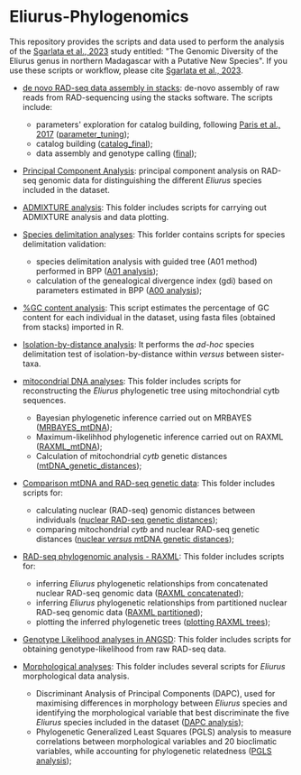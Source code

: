 # Eliurus-Phylogenomics

This repository provides the scripts and data used to perform the analysis of the [Sgarlata et al., 2023](https://www.biorxiv.org/content/10.1101/2022.10.21.513246v1) study entitled: "The Genomic Diversity of the Eliurus genus in northern Madagascar with a Putative New Species".
If you use these scripts or workflow, please cite [Sgarlata et al., 2023](https://www.biorxiv.org/content/10.1101/2022.10.21.513246v1).


* [de novo RAD-seq data assembly in stacks](stacks): de-novo assembly of raw reads from RAD-sequencing using the stacks software. The scripts include:
   * parameters' exploration for catalog building, following [Paris et al., 2017](https://besjournals.onlinelibrary.wiley.com/doi/10.1111/2041-210X.12775) ([parameter_tuning](stacks/parameter_tuning));
   * catalog building ([catalog_final](stacks/catalog_final));
   * data assembly and genotype calling ([final](stacks/final));

* [Principal Component Analysis](pca): principal component analysis on RAD-seq genomic data for distinguishing the different *Eliurus* species included in the dataset.

* [ADMIXTURE analysis](ADMIXTURE): This folder includes scripts for carrying out ADMIXTURE analysis and data plotting.

* [Species delimitation analyses](BPP_and_gdi): This forlder contains scripts for species delimitation validation:
   * species delimitation analysis with guided tree (A01 method) performed in BPP ([A01 analysis](BPP_and_gdi/A01_species_delimitation_analysis.sh));
   * calculation of the genealogical divergence index (gdi) based on parameters estimated in BPP ([A00 analysis](BPP_and_gdi/A00_estimate_analysis.sh));

* [%GC content analysis](GCcontent): This script estimates the percentage of GC content for each individual in the dataset, using fasta files (obtained from stacks) imported in R. 

* [Isolation-by-distance analysis](IBD): It performs the *ad-hoc* species delimitation test of isolation-by-distance within *versus* between sister-taxa.
 
* [mitocondrial DNA analyses](mtDNA_analyses): This folder includes scripts for reconstructing the *Eliurus* phylogenetic tree using mitochondrial cytb sequences.
   * Bayesian phylogenetic inference carried out on MRBAYES ([MRBAYES_mtDNA](mtDNA_analsyses/MRBAYES_mtDNA));
   * Maximum-likelihhod phylogenetic inference carried out on RAXML ([RAXML_mtDNA](mtDNA_analsyses/RAXML_mtDNA));
   * Calculation of mitochondrial *cytb* genetic distances ([mtDNA_genetic_distances](mtDNA_analsyses/mtDNA_genetic_distances));

* [Comparison mtDNA and RAD-seq genetic data](mtDNAvsRAD): This folder includes scripts for:
   * calculating nuclear (RAD-seq) genomic distances between individuals ([nuclear RAD-seq genetic distances](mtDNAvsRAD/step1.RAD_genetic_distance.R));
   * comparing mitochondrial *cytb* and nuclear RAD-seq genetic distances ([nuclear *versus* mtDNA genetic distances](mtDNAvsRAD/step2.Plot_GeneticDistance_mtDNAvsRAD.R));

* [RAD-seq phylogenomic analysis - RAXML](RAXML): This folder includes scripts for:
   * inferring *Eliurus* phylogenetic relationships from concatenated nuclear RAD-seq genomic data ([RAXML concatenated](RAXML/step1.1.raxml_HPC.sh));
   * inferring *Eliurus* phylogenetic relationships from partitioned nuclear RAD-seq genomic data ([RAXML partitioned](RAXML/step1.2.raxml_HPC_partitioned.sh));
   * plotting the inferred phylogenetic trees ([plotting RAXML trees](RAXML/Plot_raxml_RADseq_tree.R));

* [Genotype Likelihood analyses in ANGSD](ANGSD): This folder includes scripts for obtaining genotype-likelihood from raw RAD-seq data.

* [Morphological analyses](morphology): This folder includes several scripts for *Eliurus* morphological data analysis.
   * Discriminant Analysis of Principal Components (DAPC), used for maximising differences in morphology between *Eliurus* species and identifying the morphological variable that best discriminate the five *Eliurus* species included in the dataset ([DAPC analysis](morphology/DAPC_analysis_morphology.R));
   * Phylogenetic Generalized Least Squares (PGLS) analysis to measure correlations between morphological variables and 20 bioclimatic variables, while accounting for phylogenetic relatedness ([PGLS analysis](morphology/PGLS_analysis_and_plotting.R));
